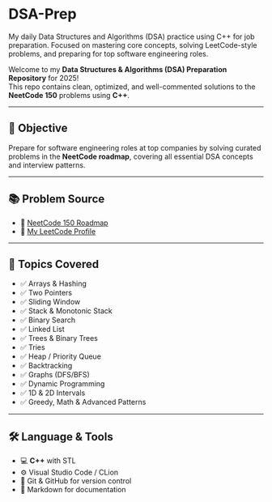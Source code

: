 # DSA-Prep
My daily Data Structures and Algorithms (DSA) practice using C++ for job preparation. Focused on mastering core concepts, solving LeetCode-style problems, and preparing for top software engineering roles.


Welcome to my **Data Structures & Algorithms (DSA) Preparation Repository** for 2025!  
This repo contains clean, optimized, and well-commented solutions to the **NeetCode 150** problems using **C++**.

---

## 📌 Objective

Prepare for software engineering roles at top companies by solving curated problems in the **NeetCode roadmap**, covering all essential DSA concepts and interview patterns.

---

## 📚 Problem Source

- 🔗 [NeetCode 150 Roadmap](https://neetcode.io/roadmap)
- 🔗 [My LeetCode Profile](https://leetcode.com/u/jamilurrahmankhan32/)

---

## 🧠 Topics Covered

- ✅ Arrays & Hashing  
- ✅ Two Pointers  
- ✅ Sliding Window  
- ✅ Stack & Monotonic Stack  
- ✅ Binary Search  
- ✅ Linked List  
- ✅ Trees & Binary Trees  
- ✅ Tries  
- ✅ Heap / Priority Queue  
- ✅ Backtracking  
- ✅ Graphs (DFS/BFS)  
- ✅ Dynamic Programming  
- ✅ 1D & 2D Intervals  
- ✅ Greedy, Math & Advanced Patterns

---

## 🛠️ Language & Tools

- 💻 **C++** with STL  
- ⚙️ Visual Studio Code / CLion  
- 🧪 Git & GitHub for version control  
- 📑 Markdown for documentation

